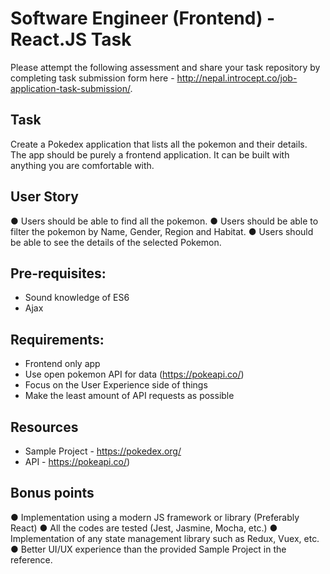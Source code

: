 # Software Engineer (Frontend) - React.JS Task
Please attempt the following assessment and share your task repository by completing task submission form here - http://nepal.introcept.co/job-application-task-submission/. 

## Task
Create a Pokedex application that lists all the pokemon and their
details. The app should be purely a frontend application. It can be built
with anything you are comfortable with.

## User Story
● Users should be able to find all the pokemon.
● Users should be able to filter the pokemon by Name, Gender, Region and Habitat.
● Users should be able to see the details of the selected Pokemon.

## Pre-requisites:
- Sound knowledge of ES6
- Ajax

## Requirements:
- Frontend only app
- Use open pokemon API for data (https://pokeapi.co/)
- Focus on the User Experience side of things
- Make the least amount of API requests as possible

## Resources
- Sample Project - https://pokedex.org/
- API - https://pokeapi.co/)

## Bonus points
● Implementation using a modern JS framework or library (Preferably React)
● All the codes are tested (Jest, Jasmine, Mocha, etc.)
● Implementation of any state management library such as Redux, Vuex, etc.
● Better UI/UX experience than the provided Sample Project in the reference.
